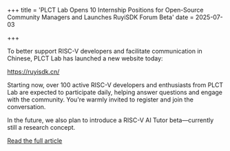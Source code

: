 +++
title = 'PLCT Lab Opens 10 Internship Positions for Open-Source Community Managers and Launches RuyiSDK Forum Beta'
date = 2025-07-03

+++

To better support RISC-V developers and facilitate communication in Chinese, PLCT Lab has launched a new website today:

https://ruyisdk.cn/

Starting now, over 100 active RISC-V developers and enthusiasts from PLCT Lab are expected to participate daily, helping answer questions and engage with the community. You're warmly invited to register and join the conversation.

In the future, we also plan to introduce a RISC-V AI Tutor beta—currently still a research concept.

[Read the full article](https://mp.weixin.qq.com/s/YeBq6GIs1zx1tFbDUCVogw)



